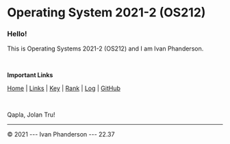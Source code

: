 # Operating System 2021-2 (OS212) 

### Hello!

This is Operating Systems 2021-2 (OS212) and I am Ivan Phanderson.  

<br/>

**Important Links**

[Home](.) | [Links][Li] | [Key][K] | [Rank][R] | [Log][L] | [GitHub][G]  

<br/>

Qapla, Jolan Tru!

---

© 2021 --- Ivan Phanderson --- 22.37

[K]: <TXT/mypubkey.txt>
[R]: <TXT/myrank.txt>
[L]: <TXT/mylog.txt>
[G]: <https://github.com/ivanphanderson/os212>
[Li]: <links>
